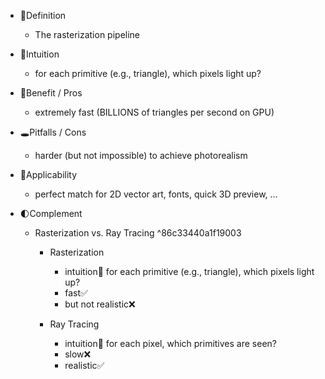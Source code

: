 - 📝Definition
    - The rasterization pipeline
    
- 🧠Intuition
    - for each primitive (e.g., triangle), which pixels light up?
    
- 🚀Benefit / Pros
    - extremely fast (BILLIONS of triangles per second on GPU)
    
- 🕳Pitfalls / Cons
    - harder (but not impossible) to achieve photorealism
    
- 🧀Applicability
    - perfect match for 2D vector art, fonts, quick 3D preview, …
    
- 🌓Complement
    - Rasterization vs. Ray Tracing ^86c33440a1f19003
        - Rasterization
            - intuition🧠 for each primitive (e.g., triangle), which pixels light up?
            - fast✅
            - but not realistic❌
            
        - Ray Tracing
            - intuition🧠 for each pixel, which primitives are seen?
            - slow❌
            - realistic✅
            
